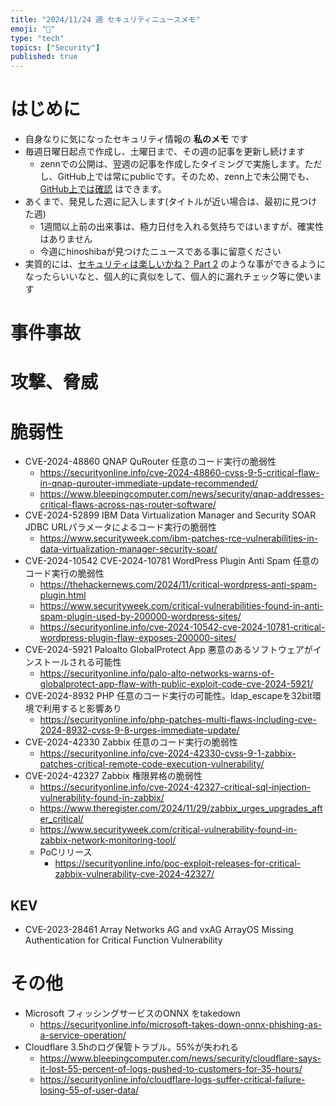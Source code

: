 ```yaml
---
title: "2024/11/24 週 セキュリティニュースメモ"
emoji: "🔖"
type: "tech"
topics: ["Security"]
published: true
---
```


# はじめに
* 自身なりに気になったセキュリティ情報の **私のメモ** です
* 毎週日曜日起点で作成し、土曜日まで、その週の記事を更新し続けます
    * zennでの公開は、翌週の記事を作成したタイミングで実施します。ただし、GitHub上では常にpublicです。そのため、zenn上で未公開でも、[GitHub上では確認](https://github.com/hinoshiba/zenn.dev/tree/main/articles) はできます。
* あくまで、発見した週に記入します(タイトルが近い場合は、最初に見つけた週)
    * 1週間以上前の出来事は、極力日付を入れる気持ちではいますが、確実性はありません
    * 今週にhinoshibaが見つけたニュースである事に留意ください
* 実質的には、[セキュリティは楽しいかね？ Part 2](https://negi.hatenablog.com/) のような事ができるようになったらいいなと、個人的に真似をして、個人的に漏れチェック等に使います

# 事件事故

# 攻撃、脅威

# 脆弱性

* CVE-2024-48860 QNAP QuRouter 任意のコード実行の脆弱性
    * https://securityonline.info/cve-2024-48860-cvss-9-5-critical-flaw-in-qnap-qurouter-immediate-update-recommended/
    * https://www.bleepingcomputer.com/news/security/qnap-addresses-critical-flaws-across-nas-router-software/
* CVE-2024-52899 IBM Data Virtualization Manager and Security SOAR JDBC URLパラメータによるコード実行の脆弱性
    * https://www.securityweek.com/ibm-patches-rce-vulnerabilities-in-data-virtualization-manager-security-soar/
* CVE-2024-10542 CVE-2024-10781 WordPress Plugin Anti Spam 任意のコード実行の脆弱性
    * https://thehackernews.com/2024/11/critical-wordpress-anti-spam-plugin.html
    * https://www.securityweek.com/critical-vulnerabilities-found-in-anti-spam-plugin-used-by-200000-wordpress-sites/
    * https://securityonline.info/cve-2024-10542-cve-2024-10781-critical-wordpress-plugin-flaw-exposes-200000-sites/
* CVE-2024-5921 Paloalto GlobalProtect App 悪意のあるソフトウェアがインストールされる可能性
    * https://securityonline.info/palo-alto-networks-warns-of-globalprotect-app-flaw-with-public-exploit-code-cve-2024-5921/
* CVE-2024-8932 PHP 任意のコード実行の可能性。ldap_escapeを32bit環境で利用すると影響あり
    * https://securityonline.info/php-patches-multi-flaws-including-cve-2024-8932-cvss-9-8-urges-immediate-update/
* CVE-2024-42330 Zabbix 任意のコード実行の脆弱性
    * https://securityonline.info/cve-2024-42330-cvss-9-1-zabbix-patches-critical-remote-code-execution-vulnerability/
* CVE-2024-42327 Zabbix 権限昇格の脆弱性
    * https://securityonline.info/cve-2024-42327-critical-sql-injection-vulnerability-found-in-zabbix/
    * https://www.theregister.com/2024/11/29/zabbix_urges_upgrades_after_critical/
    * https://www.securityweek.com/critical-vulnerability-found-in-zabbix-network-monitoring-tool/
    * PoCリリース
        * https://securityonline.info/poc-exploit-releases-for-critical-zabbix-vulnerability-cve-2024-42327/

## KEV
* CVE-2023-28461 Array Networks AG and vxAG ArrayOS Missing Authentication for Critical Function Vulnerability

# その他

* Microsoft フィッシングサービスのONNX をtakedown
    * https://securityonline.info/microsoft-takes-down-onnx-phishing-as-a-service-operation/
* Cloudflare 3.5hのログ保管トラブル。55%が失われる
    * https://www.bleepingcomputer.com/news/security/cloudflare-says-it-lost-55-percent-of-logs-pushed-to-customers-for-35-hours/
    * https://securityonline.info/cloudflare-logs-suffer-critical-failure-losing-55-of-user-data/
